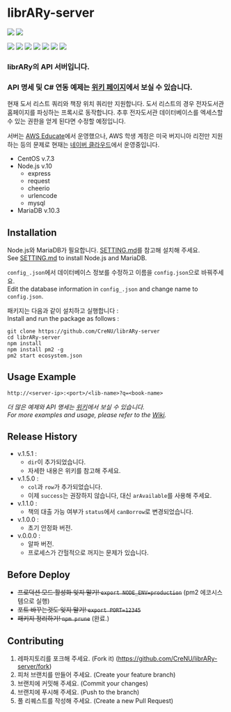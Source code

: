 # librARy-server

![](https://img.shields.io/badge/librARy-server-orange)
![](https://img.shields.io/badge/npm-v.1.5.1-orange)

![](https://img.shields.io/github/languages/count/crenu/library-server)
![](https://img.shields.io/github/languages/top/crenu/library-server)
![](https://img.shields.io/github/languages/code-size/crenu/library-server)
![](https://img.shields.io/github/repo-size/crenu/library-server)
![](https://img.shields.io/github/issues/crenu/library-server)
![](https://img.shields.io/github/issues-closed/crenu/library-server)
![](https://img.shields.io/github/last-commit/crenu/library-server)

### librARy의 API 서버입니다.
### API 명세 및 C# 연동 예제는 [위키 페이지][Wiki]에서 보실 수 있습니다.

현재 도서 리스트 쿼리와 책장 위치 쿼리만 지원합니다.
도서 리스트의 경우 전자도서관 홈페이지를 파싱하는 프록시로 동작합니다.
추후 전자도서관 데이터베이스를 엑세스할 수 있는 권한을 얻게 된다면 수정할 예정입니다.

서버는 [AWS Educate](https://aws.amazon.com/ko/education/awseducate/)에서 운영했으나, AWS 학생 계정은 미국 버지니아 리전만 지원하는 등의 문제로 현재는 [네이버 클라우드](https://www.ncloud.com/)에서 운영중입니다.

+ CentOS v.7.3
+ Node.js v.10
  - express
  - request
  - cheerio
  - urlencode
  - mysql
+ MariaDB v.10.3


## Installation
Node.js와 MariaDB가 필요합니다. [SETTING.md](./SETTING.md)를 참고해 설치해 주세요.<br>
See [SETTING.md](./SETTING.md) to install Node.js and MariaDB.

`config_.json`에서 데이터베이스 정보를 수정하고 이름을 `config.json`으로 바꿔주세요.<br>
Edit the database information in `config_.json` and change name to `config.json`.

패키지는 다음과 같이 설치하고 실행합니다 :<br>
Install and run the package as follows :
```
git clone https://github.com/CreNU/librARy-server
cd librARy-server
npm install
npm install pm2 -g
pm2 start ecosystem.json
```


## Usage Example
`http://<server-ip>:<port>/<lib-name>?q=<book-name>`

*더 많은 예제와 API 명세는 [위키][Wiki]에서 보실 수 있습니다.*<br>
*For more examples and usage, please refer to the [Wiki][Wiki].*


## Release History
+ v.1.5.1 :
  - `dir`이 추가되었습니다.
  - 자세한 내용은 위키를 참고해 주세요.
+ v.1.5.0 :
  - `col`과 `row`가 추가되었습니다.
  - 이제 `success`는 권장하지 않습니다, 대신 `arAvailable`를 사용해 주세요.
+ v.1.1.0 :
  - 책의 대출 가능 여부가 `status`에서 `canBorrow`로 변경되었습니다.
+ v.1.0.0 : 
  - 초기 안정화 버전.
+ v.0.0.0 :
  - 알파 버전.
  - 프로세스가 간헐적으로 꺼지는 문제가 있습니다.


## Before Deploy
+ ~~프로덕션 모드 활성화 잊지 말기! `export NODE_ENV=production`~~ (pm2 에코시스템으로 실행)
+ ~~포트 바꾸는것도 잊지 말기! `export PORT=12345`~~ 
+ ~~패키지 정리하기! `npm prune`~~ (완료.)


## Contributing
1. 레파지토리를 포크해 주세요. (Fork it) (https://github.com/CreNU/librARy-server/fork)
2. 피처 브랜치를 만들어 주세요. (Create your feature branch)
3. 브랜치에 커밋해 주세요. (Commit your changes)
4. 브랜치에 푸시해 주세요. (Push to the branch)
5. 풀 리퀘스트를 작성해 주세요. (Create a new Pull Request)




[Wiki]: https://github.com/CreNU/librARy-server/wiki
